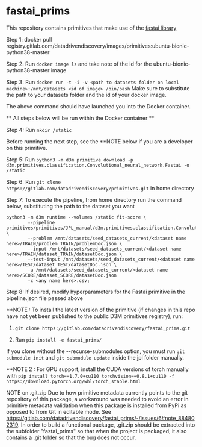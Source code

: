 # fastai_prims

This repository contains primitives that make use of the [fastai library](https://www.fast.ai/) 

Step 1: docker pull registry.gitlab.com/datadrivendiscovery/images/primitives:ubuntu-bionic-python38-master

Step 2: Run `docker image ls` and take note of the id for the ubuntu-bionic-python38-master image 

Step 3: Run `docker run -t -i -v <path to datasets folder on local machine>:/mnt/datasets <id of image> /bin/bash`
        Make sure to substitute the path to your datasets folder and the id of your docker image.

The above command should have launched you into the Docker container.

** All steps below will be run within the Docker container **

Step 4: Run `mkdir /static`

Before running the next step, see the **NOTE below if you are a developer on this primitive.

Step 5: Run `python3 -m d3m primitive download -p d3m.primitives.classification.Convolutional_neural_network.Fastai -o /static`

Step 6: Run `git clone https://gitlab.com/datadrivendiscovery/primitives.git` in home directory

Step 7: To execute the pipeline, from home directory run the command below, substituting the path to the dataset you want

    python3 -m d3m runtime --volumes /static fit-score \
            --pipeline primitives/primitives/JPL_manual/d3m.primitives.classification.Convolutional_neural_network.Fastai/0.1.0/pipelines/pipeline.json \
            --problem /mnt/datasets/seed_datasets_current/<dataset name here>/TRAIN/problem_TRAIN/problemDoc.json \
            --input /mnt/datasets/seed_datasets_current/<dataset name here>/TRAIN/dataset_TRAIN/datasetDoc.json \
            --test-input /mnt/datasets/seed_datasets_current/<dataset name here>/TEST/dataset_TEST/datasetDoc.json \
            -a /mnt/datasets/seed_datasets_current/<dataset name here>/SCORE/dataset_SCORE/datasetDoc.json
            -c <any name here>.csv;

Step 8: If desired, modify hyperparameters for the Fastai primitive in the pipeline.json file passed above

**NOTE : To install the latest version of the primitive (if changes in this repo have not yet been published to the public D3M primitives registry), run:

1) `git clone https://gitlab.com/datadrivendiscovery/fastai_prims.git`

2) Run `pip install -e fastai_prims/`

If you clone without the --recurse-submodules option, you must run `git submodule init` and `git submodule update` inside the jpl folder manually.

**NOTE 2 : For GPU support, install the CUDA versions of torch manually with
`pip install torch==1.7.0+cu110 torchvision==0.8.1+cu110 -f https://download.pytorch.org/whl/torch_stable.html`




NOTE on .git.zip
Due to how primitive metadata currently points to the git repository of this package, a workaround was needed to avoid an error in primitive metadata validation
when this package is installed from PyPi as opposed to from Git in editable mode. See https://gitlab.com/datadrivendiscovery/fastai_prims/-/issues/6#note_884802319.
In order to build a functional package, .git.zip should be extracted into the subfolder "fastai_prims" so that when the project is packaged, it also contains a .git 
folder so that the bug does not occur.